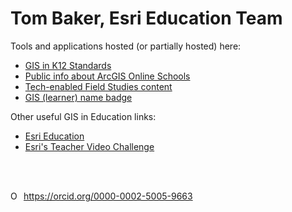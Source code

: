 # Tom Baker, Esri Education Team

Tools and applications hosted (or partially hosted) here:
<ul>
  <LI><a href="https://trbaker.github.io/GIStandards">GIS in K12 Standards</a>
    <LI><a href="ADI">Public info about ArcGIS Online Schools
      <LI><a href="https://github.com/trbaker/TEFS_IOT">Tech-enabled Field Studies content</a>
        <LI><a target="new" href="https://eseriurl.com/namebadge">GIS (learner) name badge</a>
  </ul>
        
Other useful GIS in Education links:
        <UL>
        <LI><a target="new" href="https://esri.com/education">Esri Education</a>
         <LI><a target="new" href="https://esriurl.com/tvc">Esri's Teacher Video Challenge</a>
              
 </ul>
        
<br><br>
<div itemscope itemtype="https://schema.org/Person"><a itemprop="sameAs" content="https://orcid.org/0000-0002-5005-9663" href="https://orcid.org/0000-0002-5005-9663" target="orcid.widget" rel="me noopener noreferrer" style="vertical-align:top;"><img src="https://orcid.org/sites/default/files/images/orcid_16x16.png" style="width:1em;margin-right:.5em;" alt="ORCID iD icon">https://orcid.org/0000-0002-5005-9663</a></div>
